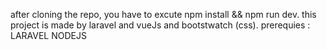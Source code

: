 after cloning the repo, you have to excute npm install && npm run dev.
this project is made by laravel and vueJs and bootstwatch (css).
prerequies : LARAVEL NODEJS 
